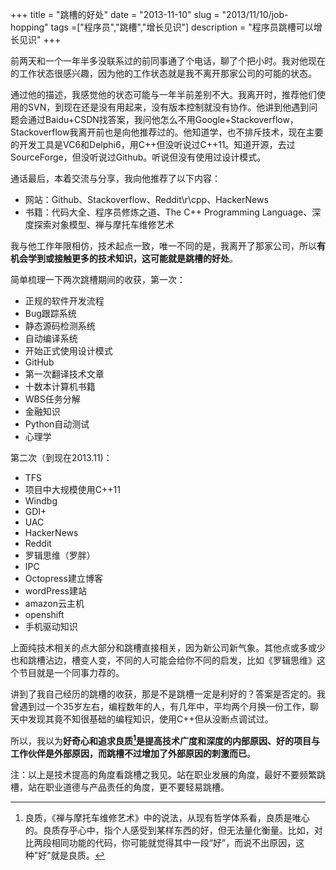 +++
title = "跳槽的好处"
date = "2013-11-10"
slug = "2013/11/10/job-hopping"
tags =["程序员","跳槽","增长见识"]
description = "程序员跳槽可以增长见识"
+++

前两天和一个一年半多没联系过的前同事通了个电话，聊了个把小时。我对他现在的工作状态很感兴趣，因为他的工作状态就是我不离开那家公司的可能的状态。

通过他的描述，我感觉他的状态可能与一年半前差别不大。我离开时，推荐他们使用的SVN，到现在还是没有用起来，没有版本控制就没有协作。他讲到他遇到问题会通过Baidu+CSDN找答案，我问他怎么不用Google+Stackoverflow，Stackoverflow我离开前也是向他推荐过的。他知道学，也不排斥技术，现在主要的开发工具是VC6和Delphi6，用C++但没听说过C++11。知道开源，去过SourceForge，但没听说过Github。听说但没有使用过设计模式。



通话最后，本着交流与分享，我向他推荐了以下内容：

* 网站：Github、Stackoverflow、Reddit\r\cpp、HackerNews
* 书籍：代码大全、程序员修炼之道、The C++ Programming Language、深度探索对象模型、禅与摩托车维修艺术



我与他工作年限相仿，技术起点一致，唯一不同的是，我离开了那家公司，所以**有机会学到或接触更多的技术知识，这可能就是跳槽的好处**。

<!-- {{% center %}}
![image](/images/posts/job-hopping/brid.jpg '良禽择木而栖' )
{{% /center %}} -->

简单梳理一下两次跳槽期间的收获，第一次：

* 正规的软件开发流程
* Bug跟踪系统
* 静态源码检测系统
* 自动编译系统
* 开始正式使用设计模式
* GitHub
* 第一次翻译技术文章
* 十数本计算机书籍
* WBS任务分解
* 金融知识
* Python自动测试
* 心理学


第二次（到现在2013.11)：

* TFS
* 项目中大规模使用C++11
* Windbg
* GDI+
* UAC
* HackerNews
* Reddit
* 罗辑思维（罗胖）
* IPC
* Octopress建立博客
* wordPress建站
* amazon云主机
* openshift
* 手机驱动知识



上面纯技术相关的点大部分和跳槽直接相关，因为新公司新气象。其他点或多或少也和跳槽沾边，槽变人变，不同的人可能会给你不同的启发，比如《罗辑思维》这个节目就是一个同事力荐的。

讲到了我自己经历的跳槽的收获，那是不是跳槽一定是利好的？答案是否定的。我曾遇到过一个35岁左右，编程数年的人，有几年中，平均两个月换一份工作，聊天中发现其竟不知很基础的编程知识，使用C++但从没断点调试过。

所以，我以为**好奇心和追求良质[^1]是提高技术广度和深度的内部原因、好的项目与工作伙伴是外部原因，而跳槽不过增加了外部原因的刺激而已**。

注：以上是技术提高的角度看跳槽之我见。站在职业发展的角度，最好不要频繁跳槽，站在职业道德与产品责任的角度，更不要轻易跳槽。

[^1]:良质，《禅与摩托车维修艺术》中的说法，从现有哲学体系看，良质是唯心的。良质存乎心中，指个人感受到某样东西的好，但无法量化衡量。比如，对比两段相同功能的代码，你可能就觉得其中一段“好”，而说不出原因，这种"好"就是良质。
